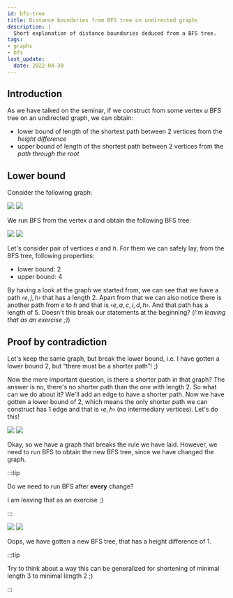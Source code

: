 ```yaml
---
id: bfs-tree
title: Distance boundaries from BFS tree on undirected graphs
description: |
  Short explanation of distance boundaries deduced from a BFS tree.
tags:
- graphs
- bfs
last_update:
  date: 2022-04-30
---
```


## Introduction

As we have talked on the seminar, if we construct from some vertex $u$ BFS tree on an undirected graph, we can obtain:

- lower bound of length of the shortest path between 2 vertices from the _height difference_
- upper bound of length of the shortest path between 2 vertices from the _path through the root_

## Lower bound

Consider the following graph:

![](/files/ib002/graphs/bfs-tree/bfs_graph_light.png#gh-light-mode-only)
![](/files/ib002/graphs/bfs-tree/bfs_graph_dark.png#gh-dark-mode-only)

We run BFS from the vertex $a$ and obtain the following BFS tree:

![](/files/ib002/graphs/bfs-tree/bfs_tree_light.png#gh-light-mode-only)
![](/files/ib002/graphs/bfs-tree/bfs_tree_dark.png#gh-dark-mode-only)

Let's consider pair of vertices $e$ and $h$. For them we can safely lay, from the BFS tree, following properties:

- lower bound: $2$
- upper bound: $4$

By having a look at the graph we started from, we can see that we have a path ‹$e, j, h$› that has a length 2. Apart from that we can also notice there is another path from $e$ to $h$ and that is ‹$e, a, c, i, d, h$›. And that path has a length of $5$. Doesn't this break our statements at the beginning? (_I'm leaving that as an exercise ;)_)

## Proof by contradiction

Let's keep the same graph, but break the lower bound, i.e. I have gotten a lower bound $2$, but “there must be a shorter path”! ;)

Now the more important question, is there a shorter path in that graph? The answer is no, there's no shorter path than the one with length $2$. So what can we do about it? We'll add an edge to have a shorter path. Now we have gotten a lower bound of $2$, which means the only shorter path we can construct has $1$ edge and that is ‹$e, h$› (no intermediary vertices). Let's do this!

![](/files/ib002/graphs/bfs-tree/bfs_graph_with_additional_edge_light.png#gh-light-mode-only)
![](/files/ib002/graphs/bfs-tree/bfs_graph_with_additional_edge_dark.png#gh-dark-mode-only)


Okay, so we have a graph that breaks the rule we have laid. However, we need to run BFS to obtain the new BFS tree, since we have changed the graph.

:::tip

Do we need to run BFS after **every** change?

­I am leaving that as an exercise ;)

:::

![](/files/ib002/graphs/bfs-tree/bfs_tree_with_additional_edge_light.png#gh-light-mode-only)
![](/files/ib002/graphs/bfs-tree/bfs_tree_with_additional_edge_dark.png#gh-dark-mode-only)

Oops, we have gotten a new BFS tree, that has a height difference of 1.

:::tip

Try to think about a way this can be generalized for shortening of minimal length 3 to minimal length 2 ;)

:::
